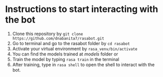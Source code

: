 # Instructions to start interacting with the bot

1. Clone this repository by ``git clone https://github.com/dnabanita7/rasabot.git``
2. Go to terminal and go to the rasabot folder by ``cd rasabot``
3. Activate your virtual environment by ``rasa_venv/bin/activate``
4. You can find the models trained at *models* folder or 
5. Train the model by typing ``rasa train`` in the terminal
6. After training, type in ``rasa shell`` to open the shell to interact with the bot.

